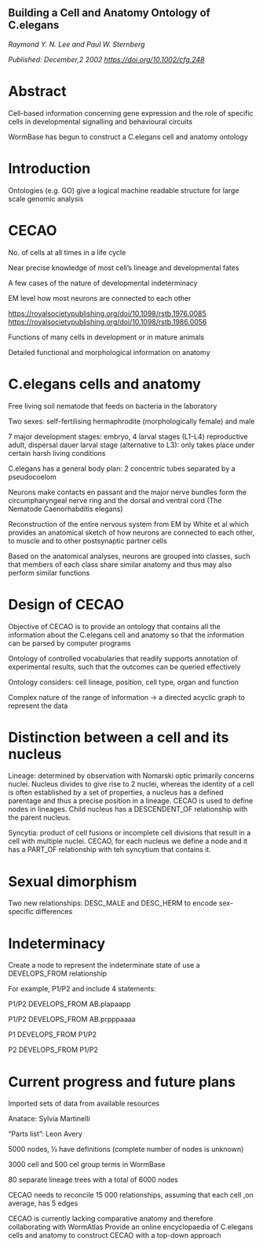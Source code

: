 ## Building a Cell and Anatomy Ontology of C.elegans
*Raymond Y. N. Lee and Paul W. Sternberg*

*Published: December,2 2002 https://doi.org/10.1002/cfg.248*

# Abstract
Cell-based information concerning gene expression and the role of specific cells in developmental signalling and behavioural circuits

WormBase has begun to construct a C.elegans cell and anatomy ontology

# Introduction
Ontologies (e.g. GO) give a logical machine readable structure for large scale genomic analysis

# CECAO
No. of cells at all times in a life cycle

Near precise knowledge of most cell’s lineage and developmental fates

A few cases of the nature of developmental indeterminacy

EM level how most neurons are connected to each other

https://royalsocietypublishing.org/doi/10.1098/rstb.1976.0085
https://royalsocietypublishing.org/doi/10.1098/rstb.1986.0056

Functions of many cells in development or in mature animals

Detailed functional and morphological information on anatomy

# C.elegans cells and anatomy
Free living soil nematode that feeds on bacteria in the laboratory

Two sexes: self-fertilising hermaphrodite (morphologically female) and male

7 major development stages: embryo, 4 larval stages (L1-L4) reproductive adult, dispersal dauer larval stage (alternative to L3): only takes place under certain harsh living 
conditions

C.elegans has a general body plan: 2 concentric tubes separated by a pseudocoelom

Neurons make contacts en passant and the major nerve bundles form the circumpharyngeal nerve ring and the dorsal and ventral cord (The Nematode Caenorhabditis elegans)

Reconstruction of the entire nervous system from EM by White et al which provides an anatomical sketch of how neurons are connected to each other, to muscle and to other postsynaptic partner cells

Based on the anatomical analyses, neurons are grouped into classes, such that members of each class share similar anatomy and thus may also perform similar functions

# Design of CECAO
Objective of CECAO is to provide an ontology that contains all the information about the C.elegans cell and anatomy so that the information can be parsed by computer programs

Ontology of controlled vocabularies that readily supports annotation of experimental results, such that the outcomes can be queried effectively

Ontology considers: cell lineage, position, cell type, organ and function

Complex nature of the range of information -> a directed acyclic graph to represent the data

# Distinction between a cell and its nucleus

Lineage: determined by observation with Nomarski optic primarily concerns nuclei. Nucleus divides to give rise to 2 nuclei, whereas the identity of a cell is often established by a set of properties, a nucleus has a defined parentage and thus a precise position in a lineage. CECAO is used to define nodes in lineages. Child nucleus has a DESCENDENT_OF relationship with the parent nucleus.

Syncytia: product of cell fusions or incomplete cell divisions that result in a cell with multiple nuclei. CECAO, for each nucleus we define a node and it has a PART_OF relationship with teh syncytium that contains it.

# Sexual dimorphism
Two new relationships: DESC_MALE and DESC_HERM to encode sex-specific differences

# Indeterminacy
Create a node to represent the indeterminate state of use a DEVELOPS_FROM relationship

For example, P1/P2 and include 4 statements:

P1/P2 DEVELOPS_FROM AB.plapaapp

P1/P2 DEVELOPS_FROM AB.prpppaaaa

P1 DEVELOPS_FROM P1/P2

P2 DEVELOPS_FROM P1/P2

# Current progress and future plans
Imported sets of data from available resources

Anatace: Sylvia Martinelli

“Parts list”: Leon Avery

5000 nodes, ⅓ have definitions (complete number of nodes is unknown)

3000 cell and 500 cel group terms in WormBase

80 separate lineage trees with a total of 6000 nodes

CECAO needs to reconcile 15 000 relationships, assuming that each cell ,on average, has 5 edges

CECAO is currently lacking comparative anatomy and therefore collaborating with WormAtlas
Provide an online encyclopaedia of C.elegans cells and anatomy to construct CECAO with a top-down approach
